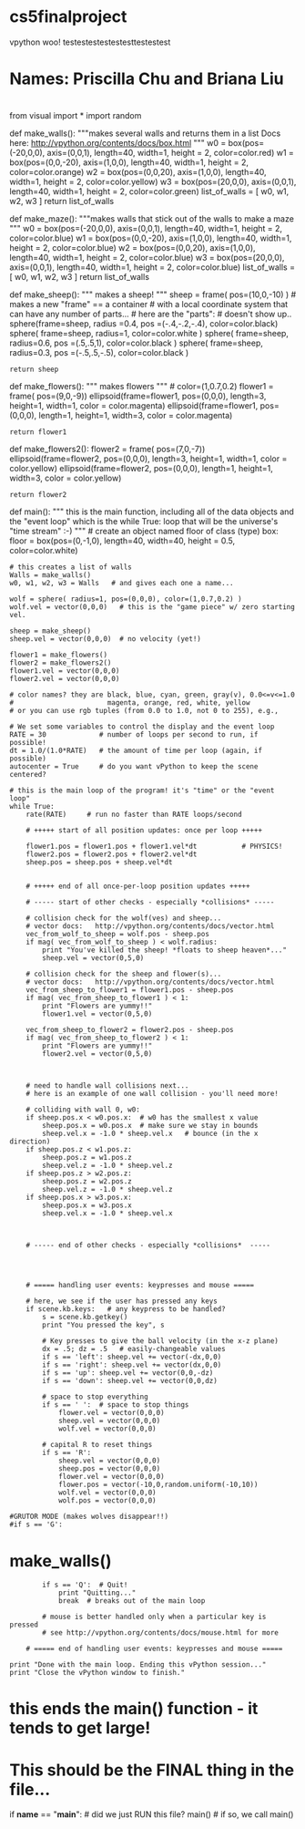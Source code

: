 # cs5finalproject
vpython woo! testestestestestesttestestest
#
# Names: Priscilla Chu and Briana Liu
#

from visual import *
import random

def make_walls():
    """makes several walls and returns them in a list
        Docs here:  http://vpython.org/contents/docs/box.html
    """
    w0 = box(pos=(-20,0,0), axis=(0,0,1), 
             length=40, width=1, height = 2, color=color.red)
    w1 = box(pos=(0,0,-20), axis=(1,0,0), 
             length=40, width=1, height = 2, color=color.orange)
    w2 = box(pos=(0,0,20), axis=(1,0,0), 
             length=40, width=1, height = 2, color=color.yellow)
    w3 = box(pos=(20,0,0), axis=(0,0,1), 
             length=40, width=1, height = 2, color=color.green)
    list_of_walls = [ w0, w1, w2, w3 ]
    return list_of_walls

def make_maze():
    """makes walls that stick out of the walls to make a maze
    """
    w0 = box(pos=(-20,0,0), axis=(0,0,1), 
             length=40, width=1, height = 2, color=color.blue)
    w1 = box(pos=(0,0,-20), axis=(1,0,0), 
             length=40, width=1, height = 2, color=color.blue)
    w2 = box(pos=(0,0,20), axis=(1,0,0), 
             length=40, width=1, height = 2, color=color.blue)
    w3 = box(pos=(20,0,0), axis=(0,0,1), 
             length=40, width=1, height = 2, color=color.blue)
    list_of_walls = [ w0, w1, w2, w3 ]
    return list_of_walls

def make_sheep():
    """ makes a sheep!
    """
    sheep = frame( pos=(10,0,-10) )  # makes a new "frame" == a container
    # with a local coordinate system that can have any number of parts...
    # here are the "parts":
    # doesn't show up.. sphere(frame=sheep, radius =0.4, pos =(-.4,-.2,-.4), color=color.black)
    sphere( frame=sheep, radius=1, color=color.white )
    sphere( frame=sheep, radius=0.6, pos =(.5,.5,1), color=color.black )
    sphere( frame=sheep, radius=0.3, pos =(-.5,.5,-.5), color=color.black )


    return sheep

def make_flowers():
    """ makes flowers """
    # color=(1,0.7,0.2)
    flower1 = frame( pos=(9,0,-9))
    ellipsoid(frame=flower1, pos=(0,0,0), 
          length=3, height=1, width=1, color = color.magenta)
    ellipsoid(frame=flower1, pos=(0,0,0), 
          length=1, height=1, width=3, color = color.magenta)

    return flower1

def make_flowers2():
    flower2 = frame( pos=(7,0,-7))
    ellipsoid(frame=flower2, pos=(0,0,0), 
          length=3, height=1, width=1, color = color.yellow)
    ellipsoid(frame=flower2, pos=(0,0,0), 
          length=1, height=1, width=3, color = color.yellow)

    return flower2


def main():
    """ this is the main function, including
        all of the data objects and the "event loop"
        which is the while True: loop that will
        be the universe's "time stream" :-)
    """
    # create an object named floor of class (type) box:
    floor = box(pos=(0,-1,0), length=40, width=40, height = 0.5, color=color.white)

    # this creates a list of walls 
    Walls = make_walls()
    w0, w1, w2, w3 = Walls   # and gives each one a name...

    wolf = sphere( radius=1, pos=(0,0,0), color=(1,0.7,0.2) )
    wolf.vel = vector(0,0,0)   # this is the "game piece" w/ zero starting vel.
    
    sheep = make_sheep()
    sheep.vel = vector(0,0,0)  # no velocity (yet!)

    flower1 = make_flowers()
    flower2 = make_flowers2()
    flower1.vel = vector(0,0,0)
    flower2.vel = vector(0,0,0)

    # color names? they are black, blue, cyan, green, gray(v), 0.0<=v<=1.0
    #                       magenta, orange, red, white, yellow
    # or you can use rgb tuples (from 0.0 to 1.0, not 0 to 255), e.g.,
    
    # We set some variables to control the display and the event loop
    RATE = 30             # number of loops per second to run, if possible!
    dt = 1.0/(1.0*RATE)   # the amount of time per loop (again, if possible)
    autocenter = True     # do you want vPython to keep the scene centered?

    # this is the main loop of the program! it's "time" or the "event loop"
    while True:
        rate(RATE)     # run no faster than RATE loops/second

        # +++++ start of all position updates: once per loop +++++ 

        flower1.pos = flower1.pos + flower1.vel*dt           # PHYSICS!
        flower2.pos = flower2.pos + flower2.vel*dt
        sheep.pos = sheep.pos + sheep.vel*dt


        # +++++ end of all once-per-loop position updates +++++ 

        # ----- start of other checks - especially *collisions* -----

        # collision check for the wolf(ves) and sheep...
        # vector docs:   http://vpython.org/contents/docs/vector.html
        vec_from_wolf_to_sheep = wolf.pos - sheep.pos
        if mag( vec_from_wolf_to_sheep ) < wolf.radius:
            print "You've killed the sheep! *floats to sheep heaven*..."
            sheep.vel = vector(0,5,0)
    
        # collision check for the sheep and flower(s)...
        # vector docs:   http://vpython.org/contents/docs/vector.html
        vec_from_sheep_to_flower1 = flower1.pos - sheep.pos
        if mag( vec_from_sheep_to_flower1 ) < 1:
            print "Flowers are yummy!!"
            flower1.vel = vector(0,5,0)

        vec_from_sheep_to_flower2 = flower2.pos - sheep.pos
        if mag( vec_from_sheep_to_flower2 ) < 1:
            print "Flowers are yummy!!"
            flower2.vel = vector(0,5,0)


        
        # need to handle wall collisions next...
        # here is an example of one wall collision - you'll need more!
        
        # colliding with wall 0, w0:
        if sheep.pos.x < w0.pos.x:  # w0 has the smallest x value
            sheep.pos.x = w0.pos.x  # make sure we stay in bounds
            sheep.vel.x = -1.0 * sheep.vel.x   # bounce (in the x direction)
        if sheep.pos.z < w1.pos.z:
            sheep.pos.z = w1.pos.z
            sheep.vel.z = -1.0 * sheep.vel.z
        if sheep.pos.z > w2.pos.z:  
            sheep.pos.z = w2.pos.z  
            sheep.vel.z = -1.0 * sheep.vel.z  
        if sheep.pos.x > w3.pos.x:
            sheep.pos.x = w3.pos.x
            sheep.vel.x = -1.0 * sheep.vel.x



        # ----- end of other checks - especially *collisions*  -----




        # ===== handling user events: keypresses and mouse =====

        # here, we see if the user has pressed any keys
        if scene.kb.keys:   # any keypress to be handled?
            s = scene.kb.getkey()
            print "You pressed the key", s  

            # Key presses to give the ball velocity (in the x-z plane)
            dx = .5; dz = .5   # easily-changeable values
            if s == 'left': sheep.vel += vector(-dx,0,0)
            if s == 'right': sheep.vel += vector(dx,0,0)
            if s == 'up': sheep.vel += vector(0,0,-dz)
            if s == 'down': sheep.vel += vector(0,0,dz)

            # space to stop everything
            if s == ' ':  # space to stop things
                flower.vel = vector(0,0,0)
                sheep.vel = vector(0,0,0)
                wolf.vel = vector(0,0,0)

            # capital R to reset things
            if s == 'R':
                sheep.vel = vector(0,0,0)
                sheep.pos = vector(0,0,0)
                flower.vel = vector(0,0,0)
                flower.pos = vector(-10,0,random.uniform(-10,10))
                wolf.vel = vector(0,0,0)
                wolf.pos = vector(0,0,0)
    
    #GRUTOR MODE (makes wolves disappear!!)
    #if s == 'G':
#    make_walls()
    
            if s == 'Q':  # Quit!
                print "Quitting..."
                break  # breaks out of the main loop

            # mouse is better handled only when a particular key is pressed
            # see http://vpython.org/contents/docs/mouse.html for more

        # ===== end of handling user events: keypresses and mouse =====

    print "Done with the main loop. Ending this vPython session..."
    print "Close the vPython window to finish."
# this ends the main() function - it tends to get large!


# This should be the FINAL thing in the file...
if __name__ == "__main__":   # did we just RUN this file?
    main()                   # if so, we call main()
